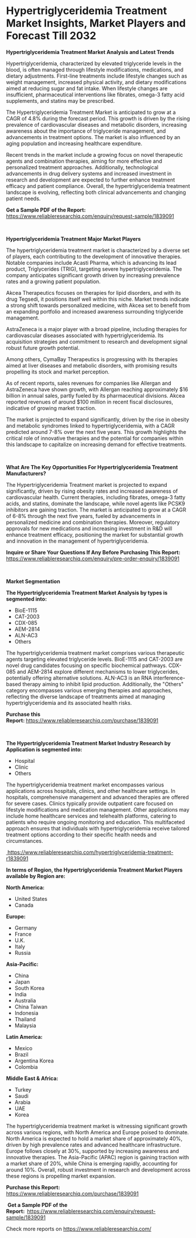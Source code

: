 <p><h1>Hypertriglyceridemia Treatment Market Insights, Market Players and Forecast Till 2032</h1></p><p><strong>Hypertriglyceridemia Treatment Market Analysis and Latest Trends</strong></p>
<p><p>Hypertriglyceridemia, characterized by elevated triglyceride levels in the blood, is often managed through lifestyle modifications, medications, and dietary adjustments. First-line treatments include lifestyle changes such as weight management, increased physical activity, and dietary modifications aimed at reducing sugar and fat intake. When lifestyle changes are insufficient, pharmaceutical interventions like fibrates, omega-3 fatty acid supplements, and statins may be prescribed.</p><p>The Hypertriglyceridemia Treatment Market is anticipated to grow at a CAGR of 4.8% during the forecast period. This growth is driven by the rising prevalence of cardiovascular diseases and metabolic disorders, increasing awareness about the importance of triglyceride management, and advancements in treatment options. The market is also influenced by an aging population and increasing healthcare expenditure. </p><p>Recent trends in the market include a growing focus on novel therapeutic agents and combination therapies, aiming for more effective and personalized treatment approaches. Additionally, technological advancements in drug delivery systems and increased investment in research and development are expected to further enhance treatment efficacy and patient compliance. Overall, the hypertriglyceridemia treatment landscape is evolving, reflecting both clinical advancements and changing patient needs.</p></p>
<p><strong>Get a Sample PDF of the Report:&nbsp;</strong> <a href="https://www.reliableresearchiq.com/enquiry/request-sample/1839091?utm_campaign=2639&utm_medium=2&utm_source=Github&utm_content=ia&utm_term=03032025&utm_id=hypertriglyceridemia-treatment">https://www.reliableresearchiq.com/enquiry/request-sample/1839091</a></p>
<p>&nbsp;</p>
<p><strong>Hypertriglyceridemia Treatment Major Market Players</strong></p>
<p><p>The hypertriglyceridemia treatment market is characterized by a diverse set of players, each contributing to the development of innovative therapies. Notable companies include Acasti Pharma, which is advancing its lead product, Triglycerides (TRIG), targeting severe hypertriglyceridemia. The company anticipates significant growth driven by increasing prevalence rates and a growing patient population.</p><p>Akcea Therapeutics focuses on therapies for lipid disorders, and with its drug Tegsedi, it positions itself well within this niche. Market trends indicate a strong shift towards personalized medicine, with Akcea set to benefit from an expanding portfolio and increased awareness surrounding triglyceride management.</p><p>AstraZeneca is a major player with a broad pipeline, including therapies for cardiovascular diseases associated with hypertriglyceridemia. Its acquisition strategies and commitment to research and development signal robust future growth potential.</p><p>Among others, CymaBay Therapeutics is progressing with its therapies aimed at liver diseases and metabolic disorders, with promising results propelling its stock and market perception.</p><p>As of recent reports, sales revenues for companies like Allergan and AstraZeneca have shown growth, with Allergan reaching approximately $16 billion in annual sales, partly fueled by its pharmaceutical divisions. Akcea reported revenues of around $100 million in recent fiscal disclosures, indicative of growing market traction.</p><p>The market is projected to expand significantly, driven by the rise in obesity and metabolic syndromes linked to hypertriglyceridemia, with a CAGR predicted around 7-8% over the next five years. This growth highlights the critical role of innovative therapies and the potential for companies within this landscape to capitalize on increasing demand for effective treatments.</p></p>
<p>&nbsp;</p>
<p><strong>What Are The Key Opportunities For Hypertriglyceridemia Treatment Manufacturers?</strong></p>
<p><p>The Hypertriglyceridemia Treatment market is projected to expand significantly, driven by rising obesity rates and increased awareness of cardiovascular health. Current therapies, including fibrates, omega-3 fatty acids, and statins, dominate the landscape, while novel agents like PCSK9 inhibitors are gaining traction. The market is anticipated to grow at a CAGR of 6-8% through the next five years, fueled by advancements in personalized medicine and combination therapies. Moreover, regulatory approvals for new medications and increasing investment in R&D will enhance treatment efficacy, positioning the market for substantial growth and innovation in the management of hypertriglyceridemia.</p></p>
<p><strong>Inquire or Share Your Questions If Any Before Purchasing This Report:</strong> <a href="https://www.reliableresearchiq.com/enquiry/pre-order-enquiry/1839091?utm_campaign=2639&utm_medium=2&utm_source=Github&utm_content=ia&utm_term=03032025&utm_id=hypertriglyceridemia-treatment">https://www.reliableresearchiq.com/enquiry/pre-order-enquiry/1839091</a></p>
<p>&nbsp;</p>
<p><strong>Market Segmentation</strong></p>
<p><strong>The Hypertriglyceridemia Treatment Market Analysis by types is segmented into:</strong></p>
<p><ul><li>BioE-1115</li><li>CAT-2003</li><li>CDX-085</li><li>AEM-2814</li><li>ALN-AC3</li><li>Others</li></ul></p>
<p><p>The hypertriglyceridemia treatment market comprises various therapeutic agents targeting elevated triglyceride levels. BioE-1115 and CAT-2003 are novel drug candidates focusing on specific biochemical pathways. CDX-085 and AEM-2814 explore different mechanisms to lower triglycerides, potentially offering alternative solutions. ALN-AC3 is an RNA interference-based therapy aiming to inhibit lipid production. Additionally, the "Others" category encompasses various emerging therapies and approaches, reflecting the diverse landscape of treatments aimed at managing hypertriglyceridemia and its associated health risks.</p></p>
<p><strong>Purchase this Report:&nbsp;</strong><a href="https://www.reliableresearchiq.com/purchase/1839091?utm_campaign=2639&utm_medium=2&utm_source=Github&utm_content=ia&utm_term=03032025&utm_id=hypertriglyceridemia-treatment">https://www.reliableresearchiq.com/purchase/1839091</a></p>
<p>&nbsp;</p>
<p><strong>The Hypertriglyceridemia Treatment Market Industry Research by Application is segmented into:</strong></p>
<p><ul><li>Hospital</li><li>Clinic</li><li>Others</li></ul></p>
<p><p>The hypertriglyceridemia treatment market encompasses various applications across hospitals, clinics, and other healthcare settings. In hospitals, comprehensive management and advanced therapies are offered for severe cases. Clinics typically provide outpatient care focused on lifestyle modifications and medication management. Other applications may include home healthcare services and telehealth platforms, catering to patients who require ongoing monitoring and education. This multifaceted approach ensures that individuals with hypertriglyceridemia receive tailored treatment options according to their specific health needs and circumstances.</p></p>
<p><a href="https://www.reliableresearchiq.com/hypertriglyceridemia-treatment-r1839091?utm_campaign=2639&utm_medium=2&utm_source=Github&utm_content=ia&utm_term=03032025&utm_id=hypertriglyceridemia-treatment">&nbsp;https://www.reliableresearchiq.com/hypertriglyceridemia-treatment-r1839091</a></p>
<p><strong>In terms of Region, the Hypertriglyceridemia Treatment Market Players available by Region are:</strong></p>
<p>
    <p> <strong> North America: </strong>
        <ul>
            <li>United States</li>
            <li>Canada</li>
        </ul>
        </p> 
    <p> <strong> Europe: </strong>
        <ul>
            <li>Germany</li>
            <li>France</li>
            <li>U.K.</li>
            <li>Italy</li>
            <li>Russia</li>
        </ul>
        </p> 
    <p> <strong> Asia-Pacific: </strong>
        <ul>
            <li>China</li>
            <li>Japan</li>
            <li>South Korea</li>
            <li>India</li>
            <li>Australia</li>
            <li>China Taiwan</li>
            <li>Indonesia</li>
            <li>Thailand</li>
            <li>Malaysia</li>
        </ul>
        </p> 
    <p> <strong> Latin America: </strong>
        <ul>
            <li>Mexico</li>
            <li>Brazil</li>
            <li>Argentina Korea</li>
            <li>Colombia</li>
        </ul>
        </p> 
    <p> <strong> Middle East & Africa: </strong>
        <ul>
            <li>Turkey</li>
            <li>Saudi</li>
            <li>Arabia</li>
            <li>UAE</li>
            <li>Korea</li>
        </ul>
    </p>
    </p>
<p><p>The hypertriglyceridemia treatment market is witnessing significant growth across various regions, with North America and Europe poised to dominate. North America is expected to hold a market share of approximately 40%, driven by high prevalence rates and advanced healthcare infrastructure. Europe follows closely at 30%, supported by increasing awareness and innovative therapies. The Asia-Pacific (APAC) region is gaining traction with a market share of 20%, while China is emerging rapidly, accounting for around 10%. Overall, robust investment in research and development across these regions is propelling market expansion.</p></p>
<p><strong>Purchase this Report: </strong><a href="https://www.reliableresearchiq.com/purchase/1839091?utm_campaign=2639&utm_medium=2&utm_source=Github&utm_content=ia&utm_term=03032025&utm_id=hypertriglyceridemia-treatment">https://www.reliableresearchiq.com/purchase/1839091</a></p>
<p>&nbsp;<strong>Get a Sample PDF of the Report:&nbsp;&nbsp;</strong><a href="https://www.reliableresearchiq.com/enquiry/request-sample/1839091?utm_campaign=2639&utm_medium=2&utm_source=Github&utm_content=ia&utm_term=03032025&utm_id=hypertriglyceridemia-treatment">https://www.reliableresearchiq.com/enquiry/request-sample/1839091</a></p>
<p><strong></strong></p>
<p>Check more reports on <a href="https://www.reliableresearchiq.com/?utm_campaign=2639&utm_medium=2&utm_source=Github&utm_content=ia&utm_term=03032025&utm_id=hypertriglyceridemia-treatment">https://www.reliableresearchiq.com/</a></p>